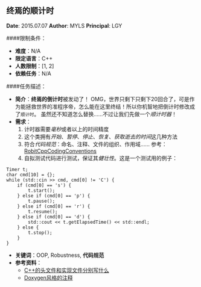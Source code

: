 终焉的顺计时
---

**Date**: 2015.07.07
**Author**: MYLS
**Principal**: LGY

####限制条件：

 - **难度**：N/A
 - **限定语言**：C++
 - **人数限制**：[1, 2]
 - **依赖任务**：N/A

####任务描述：

 - **简介**：**终焉的倒计时**被发动了！
 OMG，世界只剩下只剩下20回合了，可是作为能拯救世界的准程序帝，怎么能在这里终结！所以你机智地把倒计时修改成了`顺计时`。
 虽然还不知道怎么替换……不过让我们先做一个*顺计时器*！
 - **需求**：
    1. 计时器需要*毫秒*或者以上的时间精度
    2. 这个类拥有*开始*、*暂停*、*停止*、*恢复*、*获取逝去的时间*这几种方法
    3. 符合*代码规范*：命名、注释、文件的组织、作用域…… 参考：[RobitCppCodingConventions](ref/RobitCppCodingConventions.md)
    4. 自拟测试代码进行测试，保证其*健壮性*。这是一个测试用的例子：
```
Timer t;
char cmd[10] = {};
while (std::cin >> cmd, cmd[0] != 'C') {
	if (cmd[0] == 's') {
		t.start();
	} else if (cmd[0] == 'p') {
		t.pause();
	} else if (cmd[0] == 'r') {
		t.resume();
	} else if (cmd[0] == 'd') {
		std::cout << t.getElapsedTime() << std::endl;
	} else {
		t.stop();
	}
}
```

 - **关键词**：OOP, Robustness, **代码规范**
 - **参考资料**：
    - [C++的头文件和实现文件分别写什么](http://www.cnblogs.com/ider/archive/2011/06/30/what_is_in_cpp_header_and_implementation_file.html)
    - [Doxygen风格的注释](http://blog.csdn.net/netlinux/article/details/7681386)

